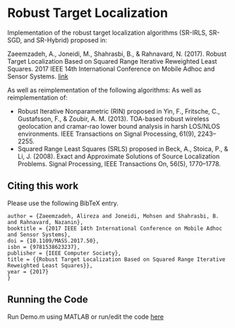 # Robust Target Localization
Implementation of the robust target localization algorithms (SR-IRLS, SR-SGD, and SR-Hybrid) proposed in: 

Zaeemzadeh, A., Joneidi, M., Shahrasbi, B., & Rahnavard, N. (2017). Robust Target Localization Based on Squared Range Iterative Reweighted Least Squares. 2017 IEEE 14th International Conference on Mobile Adhoc and Sensor Systems.
[link](https://ieeexplore.ieee.org/abstract/document/8108770)

As well as reimplementation of the following algorithms:	As well as reimplementation of:
- Robust Iterative Nonparametric (RIN) proposed in Yin, F., Fritsche, C., Gustafsson, F., & Zoubir, A. M. (2013). TOA-based robust wireless geolocation and cramar-rao lower bound analysis in harsh LOS/NLOS environments. IEEE Transactions on Signal Processing, 61(9), 2243–2255. 
- Squared Range Least Squares (SRLS) proposed in Beck, A., Stoica, P., & Li, J. (2008). Exact and Approximate Solutions of Source Localization Problems. Signal Processing, IEEE Transactions On, 56(5), 1770–1778.

## Citing this work
Please use the following BibTeX entry.
```@inproceedings{Zaeemzadeh2017,
author = {Zaeemzadeh, Alireza and Joneidi, Mohsen and Shahrasbi, B. and Rahnavard, Nazanin},
booktitle = {2017 IEEE 14th International Conference on Mobile Adhoc and Sensor Systems},
doi = {10.1109/MASS.2017.50},
isbn = {9781538623237},
publisher = {IEEE Computer Society},
title = {{Robust Target Localization Based on Squared Range Iterative Reweighted Least Squares}},
year = {2017}
}
```

## Running the Code
Run Demo.m using MATLAB or run/edit the code [here](https://codeocean.com/capsule/2848086/tree)

